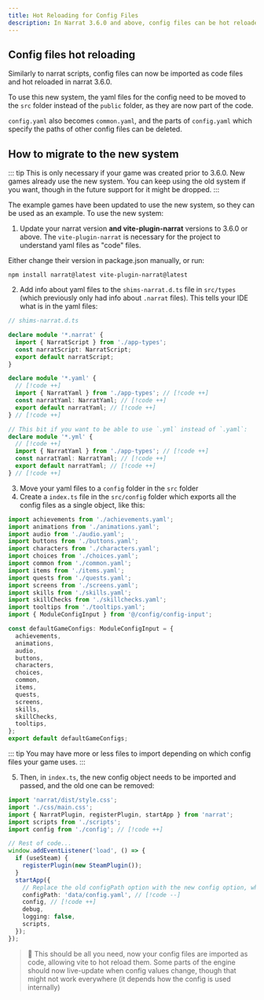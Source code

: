 ```yaml
---
title: Hot Reloading for Config Files
description: In Narrat 3.6.0 and above, config files can be hot reloaded, allowing to make changes in real-time
---
```


## Config files hot reloading

Similarly to narrat scripts, config files can now be imported as code files and hot reloaded in narrat 3.6.0.

To use this new system, the yaml files for the config need to be moved to the `src` folder instead of the `public` folder, as they are now part of the code.

`config.yaml` also becomes `common.yaml`, and the parts of `config.yaml` which specify the paths of other config files can be deleted.

## How to migrate to the new system

::: tip
This is only necessary if your game was created prior to 3.6.0. New games already use the new system. You can keep using the old system if you want, though in the future support for it might be dropped.
:::

The example games have been updated to use the new system, so they can be used as an example. To use the new system:

1. Update your narrat version **and vite-plugin-narrat** versions to 3.6.0 or above. The `vite-plugin-narrat` is necessary for the project to understand yaml files as "code" files.

Either change their version in package.json manually, or run:

`npm install narrat@latest vite-plugin-narrat@latest`

2. Add info about yaml files to the `shims-narrat.d.ts` file in `src/types` (which previously only had info about `.narrat` files). This tells your IDE what is in the yaml files:

```ts
// shims-narrat.d.ts

declare module '*.narrat' {
  import { NarratScript } from './app-types';
  const narratScript: NarratScript;
  export default narratScript;
}

declare module '*.yaml' {
  // [!code ++]
  import { NarratYaml } from './app-types'; // [!code ++]
  const narratYaml: NarratYaml; // [!code ++]
  export default narratYaml; // [!code ++]
} // [!code ++]

// This bit if you want to be able to use `.yml` instead of `.yaml`:
declare module '*.yml' {
  // [!code ++]
  import { NarratYaml } from './app-types'; // [!code ++]
  const narratYaml: NarratYaml; // [!code ++]
  export default narratYaml; // [!code ++]
} // [!code ++]
```

3. Move your yaml files to a `config` folder in the `src` folder
4. Create a `index.ts` file in the `src/config` folder which exports all the config files as a single object, like this:

```ts
import achievements from './achievements.yaml';
import animations from './animations.yaml';
import audio from './audio.yaml';
import buttons from './buttons.yaml';
import characters from './characters.yaml';
import choices from './choices.yaml';
import common from './common.yaml';
import items from './items.yaml';
import quests from './quests.yaml';
import screens from './screens.yaml';
import skills from './skills.yaml';
import skillChecks from './skillchecks.yaml';
import tooltips from './tooltips.yaml';
import { ModuleConfigInput } from '@/config/config-input';

const defaultGameConfigs: ModuleConfigInput = {
  achievements,
  animations,
  audio,
  buttons,
  characters,
  choices,
  common,
  items,
  quests,
  screens,
  skills,
  skillChecks,
  tooltips,
};
export default defaultGameConfigs;
```

::: tip
You may have more or less files to import depending on which config files your game uses.
:::

5. Then, in `index.ts`, the new config object needs to be imported and passed, and the old one can be removed:

```ts
import 'narrat/dist/style.css';
import './css/main.css';
import { NarratPlugin, registerPlugin, startApp } from 'narrat';
import scripts from './scripts';
import config from './config'; // [!code ++]

// Rest of code...
window.addEventListener('load', () => {
  if (useSteam) {
    registerPlugin(new SteamPlugin());
  }
  startApp({
    // Replace the old configPath option with the new config option, which takes the config object.
    configPath: 'data/config.yaml', // [!code --]
    config, // [!code ++]
    debug,
    logging: false,
    scripts,
  });
});
```

> :tada: This should be all you need, now your config files are imported as code, allowing vite to hot reload them. Some parts of the engine should now live-update when config values change, though that might not work everywhere (it depends how the config is used internally)
